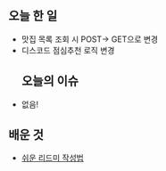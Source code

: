 <h2 id="오늘-한-일">오늘 한 일</h2>
<ul>
<li>맛집 목록 조회 시 POST-&gt; GET으로 변경 </li>
<li>디스코드 점심추천 로직 변경<h2 id="오늘의-이슈">오늘의 이슈</h2>
</li>
<li>없음!</li>
</ul>
<h2 id="배운-것">배운 것</h2>
<ul>
<li><a href="https://www.easy-me.com/d">쉬운 리드미 작성법</a></li>
</ul>